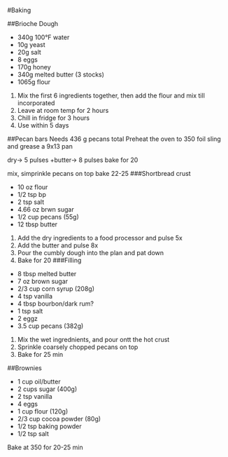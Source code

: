 #Baking

##Brioche Dough
* 340g 100°F water
* 10g yeast
* 20g salt
* 8 eggs
* 170g honey
* 340g melted butter (3 stocks)
* 1065g flour

1. Mix the first 6 ingredients together, then add the flour and mix till incorporated
2. Leave at room temp for 2 hours
3. Chill in fridge for 3 hours
4. Use within 5 days

##Pecan bars
Needs 436 g pecans total
Preheat the oven to 350
foil sling and grease a 9x13 pan

dry-> 5 pulses
+butter-> 8 pulses
bake for 20

mix, simprinkle pecans on top
bake 22-25
###Shortbread crust
* 10 oz flour
* 1/2 tsp bp 
* 2 tsp salt
* 4.66 oz brwn sugar
* 1/2 cup pecans (55g)
* 12 tbsp butter

1. Add the dry ingredients to a food processor and pulse 5x
2. Add the butter and pulse 8x
3. Pour the cumbly dough into the plan and pat down
4. Bake for 20
###Filling
* 8 tbsp melted butter
* 7 oz brown sugar
* 2/3 cup corn syrup (208g)
* 4 tsp vanilla
* 4 tbsp bourbon/dark rum?
* 1 tsp salt
* 2 eggz
* 3.5 cup pecans (382g)

1. Mix the wet ingrednients, and pour ontt the hot crust 
2. Sprinkle coarsely chopped pecans on top
3. Bake for 25 min

##Brownies
* 1 cup oil/butter
* 2 cups sugar (400g)
* 2 tsp vanilla
* 4 eggs
* 1 cup flour (120g)
* 2/3 cup cocoa powder (80g)
* 1/2 tsp baking powder
* 1/2 tsp salt

Bake at 350 for 20-25 min
